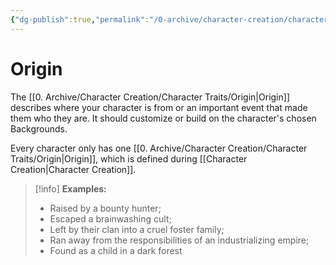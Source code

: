 ```yaml
---
{"dg-publish":true,"permalink":"/0-archive/character-creation/character-traits/origin/","noteIcon":""}
---
```


# Origin

The [[0. Archive/Character Creation/Character Traits/Origin\|Origin]] describes where your character is from or an important event that made them who they are. It should customize or build on the character's chosen Backgrounds.  

Every character only has one [[0. Archive/Character Creation/Character Traits/Origin\|Origin]], which is defined during [[Character Creation\|Character Creation]]. 

>[!info]
>**Examples:** 
>
>- Raised by a bounty hunter; 
>- Escaped a brainwashing cult; 
>- Left by their clan into a cruel foster family; 
>- Ran away from the responsibilities of an industrializing empire; 
>- Found as a child in a dark forest 

